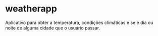 # weatherapp
Aplicativo para obter a temperatura, condições climáticas e se é dia ou noite de alguma cidade que o usuário passar.
